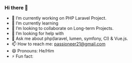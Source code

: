 ### Hi there 👋

- 🔭 I’m currently working on PHP Laravel Project.
- 🌱 I’m currently learning 
- 👯 I’m looking to collaborate on Long-term Projects.
- 🤔 I’m looking for help with 
- 💬 Ask me about php(laravel, lumen, symfony, CI) & Vue.js.
- 📫 How to reach me: passioneer21@gmail.com
- 😄 Pronouns: He/Him
- ⚡ Fun fact: 
